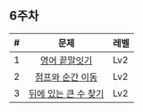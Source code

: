 ## 6주차

| # | 문제 | 레벨 |
|:-:|:-:|:-|
| 1 | [영어 끝말잇기](https://school.programmers.co.kr/learn/courses/30/lessons/12981) | Lv2 |
| 2 | [점프와 순간 이동](https://school.programmers.co.kr/learn/courses/30/lessons/12980) | Lv2 |
| 3 | [뒤에 있는 큰 수 찾기](https://school.programmers.co.kr/learn/courses/30/lessons/154539) | Lv2 |